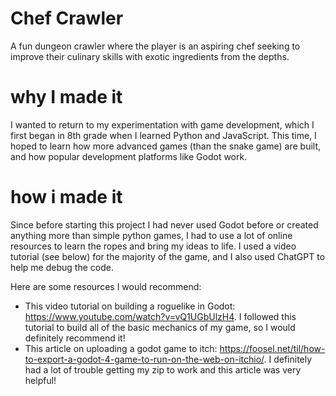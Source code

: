 # Chef Crawler
A fun dungeon crawler where the player is an aspiring chef seeking to improve their culinary skills with exotic ingredients from the depths. 

# why I made it
I wanted to return to my experimentation with game development, which I first began in 8th grade when I learned Python and JavaScript. This time, I hoped to learn how more advanced games (than the snake game) are built, and how popular development platforms like Godot work. 

# how i made it
Since before starting this project I had never used Godot before or created anything more than simple python games, I had to use a lot of online resources to learn the ropes and bring my ideas to life. I used a video tutorial (see below) for the majority of the game, and I also used ChatGPT to help me debug the code. 

Here are some resources I would recommend: 
- This video tutorial on building a roguelike in Godot: https://www.youtube.com/watch?v=vQ1UGbUlzH4. I followed this tutorial to build all of the basic mechanics of my game, so I would definitely recommend it! 
- This article on uploading a godot game to itch: https://foosel.net/til/how-to-export-a-godot-4-game-to-run-on-the-web-on-itchio/. I definitely had a lot of trouble getting my zip to work and this article was very helpful! 
